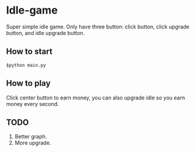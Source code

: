 # Idle-game
Super simple idle game. Only have three button: click button, click upgrade button, and idle upgrade button.

## How to start
```shell
$python main.py
```

## How to play
Click center button to earn money, you can also upgrade idle so you earn money every second.

## TODO
1. Better graph.
2. More upgrade.
